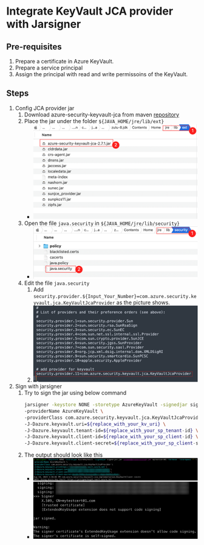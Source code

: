 # Integrate KeyVault JCA provider with Jarsigner


## Pre-requisites
1. Prepare a certificate in Azure KeyVault.
1. Prepare a service principal
1. Assign the principal with read and write permissoins of the KeyVault.

## Steps

1. Config JCA provider jar
    1. Download azure-security-keyvault-jca from maven [repository](https://mvnrepository.com/artifact/com.azure/azure-security-keyvault-jca)
    1. Place the jar under the folder `${JAVA_HOME/jre/lib/ext}`
        - ![Alt text](../Ressources/JCA/place_jar.png)
    1. Open the file `java.security` in `${JAVA_HOME/jre/lib/security}`
        - ![Alt text](../Ressources/JCA/java_security.png)
    1. Edit the file `java.security` 
        1. Add `security.provider.${Input_Your_Number}=com.azure.security.keyvault.jca.KeyVaultJcaProvider` as the picture shows.
        1. ![Alt text](../Ressources/JCA/edit_provider.png)
1. Sign with jarsigner
    1. Try to sign the jar using below command
        ```bash
        jarsigner -keystore NONE -storetype AzureKeyVault -signedjar signerjar.jar ${replace_with_your_jar.jar} ${replace_with_certificate} -verbose  -storepass "" \
        -providerName AzureKeyVault \
        -providerClass com.azure.security.keyvault.jca.KeyVaultJcaProvider \
        -J-Dazure.keyvault.uri=${replace_with_your_kv_uri} \
        -J-Dazure.keyvault.tenant-id=${replace_with_your_sp_tenant-id} \
        -J-Dazure.keyvault.client-id=${replace_with_your_sp_client-id} \
        -J-Dazure.keyvault.client-secret=${replace_with_your_sp_client-secret} 
        ```
    1. The output should look like this
        - ![Alt text](../Ressources/JCA/output_1.png)
        - ![Alt text](../Ressources/JCA/output_2.png)

